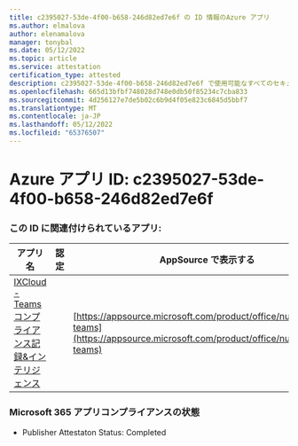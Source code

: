 ```yaml
---
title: c2395027-53de-4f00-b658-246d82ed7e6f の ID 情報のAzure アプリ
ms.author: elmalova
author: elenamalova
manager: tonybal
ms.date: 05/12/2022
ms.topic: article
ms.service: attestation
certification_type: attested
description: c2395027-53de-4f00-b658-246d82ed7e6f で使用可能なすべてのセキュリティとコンプライアンス情報。
ms.openlocfilehash: 665d13bfbf748028d748e0db50f85234c7cba833
ms.sourcegitcommit: 4d256127e7de5b02c6b9d4f05e823c6845d5bbf7
ms.translationtype: MT
ms.contentlocale: ja-JP
ms.lasthandoff: 05/12/2022
ms.locfileid: "65376507"
---
```

# <a name="azure-app-id-c2395027-53de-4f00-b658-246d82ed7e6f"></a>Azure アプリ ID: c2395027-53de-4f00-b658-246d82ed7e6f


### <a name="apps-associated-with-this-id"></a>この ID に関連付けられているアプリ:
| **アプリ名** | **認定** | **AppSource で表示する** |
|--------------|---------------|-----------------------|
| [IXCloud - Teams コンプライアンス記録&amp;インテリジェンス](../forward/numonix.nmx-teams.md) |  | [https://appsource.microsoft.com/product/office/numonix.nmx-teams](https://appsource.microsoft.com/product/office/numonix.nmx-teams) |

### <a name="microsoft-365-app-compliance-status"></a>Microsoft 365 アプリコンプライアンスの状態
- Publisher Attestaton Status: Completed
